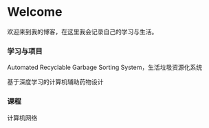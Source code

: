 # Welcome

欢迎来到我的博客，在这里我会记录自己的学习与生活。

### 学习与项目

Automated Recyclable Garbage Sorting System，生活垃圾资源化系统

基于深度学习的计算机辅助药物设计

### 课程

计算机网络

